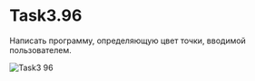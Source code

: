 # Task3.96
Написать программу, определяющую цвет точки, вводимой пользователем.

![Task3 96](https://user-images.githubusercontent.com/90614964/137083650-49dc4851-0dd1-4503-9bc4-da6c4a5712f0.jpg)

